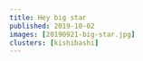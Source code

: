 ```yaml
---
title: Hey big star
published: 2019-10-02
images: [20190921-big-star.jpg]
clusters: [kishibashi]
---
```

